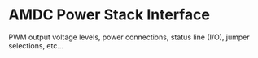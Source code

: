 # AMDC Power Stack Interface

PWM output voltage levels, power connections, status line (I/O), jumper selections, etc...
